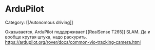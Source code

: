 # ArduPilot
Category: [[Autonomous driving]]

Оказывается, ArduPilot поддерживает [[RealSense T265]] SLAM. Да и вообще крутая штука, надо раскурить. 
https://ardupilot.org/rover/docs/common-vio-tracking-camera.html